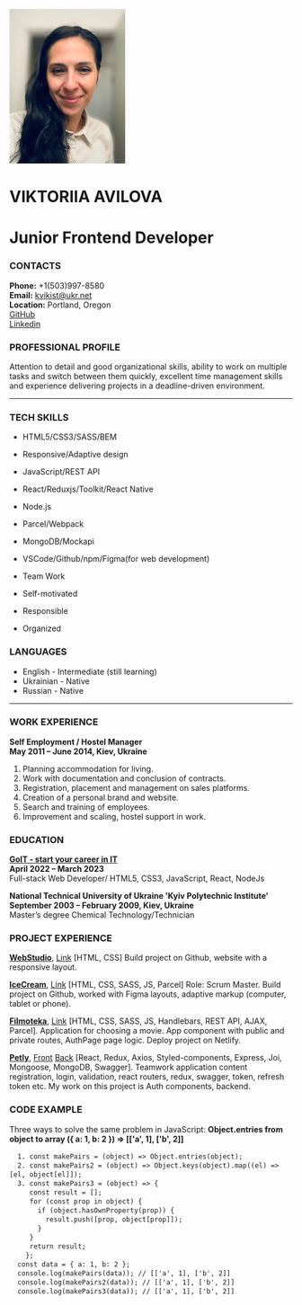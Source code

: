 ![Photo](./images/cv_photo.jpg)

# **VIKTORIIA AVILOVA**

# Junior Frontend Developer

### CONTACTS

**Phone:** +1(503)997-8580\
**Email:** kvikist@ukr.net\
**Location:** Portland, Oregon\
[GitHub](https://github.com/AVViktoria?tab=repositories)\
[Linkedin](https://www.linkedin.com/in/viktoriiaavilova/)

### PROFESSIONAL PROFILE

Attention to detail and good organizational skills, ability to work on multiple tasks and switch
between them quickly, excellent time management skills and experience delivering projects in a
deadline-driven environment.

---

### TECH SKILLS

- HTML5/CSS3/SASS/BEM
- Responsive/Adaptive design
- JavaScript/REST API
- React/Reduxjs/Toolkit/React Native
- Node.js
- Parcel/Webpack
- MongoDB/Mockapi
- VSCode/Github/npm/Figma(for web development)

- Team Work
- Self-motivated
- Responsible
- Organized

### LANGUAGES

- English - Intermediate (still learning)
- Ukrainian - Native
- Russian - Native

---

### WORK EXPERIENCE

**Self Employment / Hostel Manager**\
**May 2011 – June 2014, Kiev, Ukraine**

1. Planning accommodation for living.
2. Work with documentation and conclusion of contracts.
3. Registration, placement and management on sales platforms.
4. Creation of a personal brand and website.
5. Search and training of employees.
6. Improvement and scaling, hostel support in work.

### EDUCATION

**[GoIT - start your career in IT](https://goit.global/us/)**\
**April 2022 – March 2023**\
Full-stack Web Developer/ HTML5, CSS3, JavaScript, React, NodeJs

**National Technical University of Ukraine 'Kyiv Polytechnic Institute'**\
**September 2003 – February 2009, Kiev, Ukraine**\
Master’s degree Chemical Technology/Technician

### PROJECT EXPERIENCE

**[WebStudio](http://avviktoria.github.io/goit-markup-hw-08/)**,
[Link](https://github.com/AVViktoria/goit-markup-hw-08) [HTML, CSS] Build project on Github, website
with a responsive layout.

**[IceCream](https://avviktoria.github.io/IceCream/)**,
[Link](https://github.com/AVViktoria/IceCream) [HTML, CSS, SASS, JS, Parcel] Role: Scrum Master.
Build project on Github, worked with Figma layouts, adaptive markup (computer, tablet or phone).

**[Filmoteka](https://avviktoria.github.io/Filmoteka-Project/)**,
[Link](https://github.com/AVViktoria/Filmoteka-Project) [HTML, CSS, SASS, JS, Handlebars, REST API,
AJAX, Parcel]. Application for choosing a movie. App component with public and private routes,
AuthPage page logic. Deploy project on Netlify.

**[Petly](https://kirill-filonchuk.github.io/pet_team02/)**,
[Front](https://github.com/Kirill-Filonchuk/pet_team02)
[Back](https://github.com/YuriiPohorilets/fs-55-project-3-backend) [React, Redux, Axios,
Styled-components, Express, Joi, Mongoose, MongoDB, Swagger]. Teamwork application content
registration, login, validation, react routers, redux, swagger, token, refresh token etc. My work on
this project is Auth components, backend.

### CODE EXAMPLE

Three ways to solve the same problem in JavaScript: **Object.entries from object to array ({ a: 1,
b: 2 }) => [['a', 1], ['b', 2]]**

```
  1. const makePairs = (object) => Object.entries(object);
  2. const makePairs2 = (object) => Object.keys(object).map((el) => [el, object[el]]);
  3. const makePairs3 = (object) => {
     const result = [];
     for (const prop in object) {
       if (object.hasOwnProperty(prop)) {
         result.push([prop, object[prop]]);
       }
     }
     return result;
    };
  const data = { a: 1, b: 2 };
  console.log(makePairs(data)); // [['a', 1], ['b', 2]]
  console.log(makePairs2(data)); // [['a', 1], ['b', 2]]
  console.log(makePairs3(data)); // [['a', 1], ['b', 2]]
```
